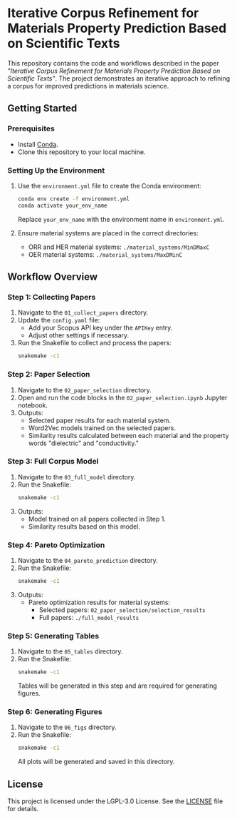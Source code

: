 
# Iterative Corpus Refinement for Materials Property Prediction Based on Scientific Texts

This repository contains the code and workflows described in the paper *"Iterative Corpus Refinement for Materials Property Prediction Based on Scientific Texts"*. The project demonstrates an iterative approach to refining a corpus for improved predictions in materials science.

## Getting Started

### Prerequisites
- Install [Conda](https://docs.conda.io/projects/conda/en/latest/user-guide/install/index.html).
- Clone this repository to your local machine.

### Setting Up the Environment
1. Use the `environment.yml` file to create the Conda environment:
   ```bash
   conda env create -f environment.yml
   conda activate your_env_name
   ```
   Replace `your_env_name` with the environment name in `environment.yml`.

2. Ensure material systems are placed in the correct directories:
   - ORR and HER material systems: `./material_systems/MinDMaxC`
   - OER material systems: `./material_systems/MaxDMinC`

## Workflow Overview

### Step 1: Collecting Papers
1. Navigate to the `01_collect_papers` directory.
2. Update the `config.yaml` file:
   - Add your Scopus API key under the `APIKey` entry.
   - Adjust other settings if necessary.
3. Run the Snakefile to collect and process the papers:
   ```bash
   snakemake -c1
   ```

### Step 2: Paper Selection
1. Navigate to the `02_paper_selection` directory.
2. Open and run the code blocks in the `02_paper_selection.ipynb` Jupyter notebook.
3. Outputs:
   - Selected paper results for each material system.
   - Word2Vec models trained on the selected papers.
   - Similarity results calculated between each material and the property words "dielectric" and "conductivity."

### Step 3: Full Corpus Model
1. Navigate to the `03_full_model` directory.
2. Run the Snakefile:
   ```bash
   snakemake -c1
   ```
3. Outputs:
   - Model trained on all papers collected in Step 1.
   - Similarity results based on this model.

### Step 4: Pareto Optimization
1. Navigate to the `04_pareto_prediction` directory.
2. Run the Snakefile:
   ```bash
   snakemake -c1
   ```
3. Outputs:
   - Pareto optimization results for material systems:
     - Selected papers: `02_paper_selection/selection_results`
     - Full papers: `./full_model_results`

### Step 5: Generating Tables
1. Navigate to the `05_tables` directory.
2. Run the Snakefile:
   ```bash
   snakemake -c1
   ```
   Tables will be generated in this step and are required for generating figures.

### Step 6: Generating Figures
1. Navigate to the `06_figs` directory.
2. Run the Snakefile:
   ```bash
   snakemake -c1
   ```
   All plots will be generated and saved in this directory.

## License
This project is licensed under the LGPL-3.0 License. See the [LICENSE](LICENSE) file for details.
